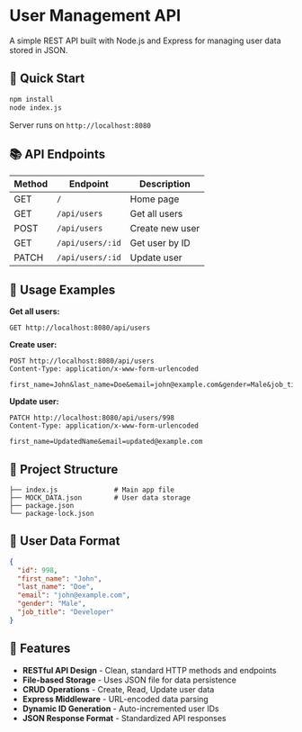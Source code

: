 # User Management API

A simple REST API built with Node.js and Express for managing user data stored in JSON.

## 🚀 Quick Start

```bash
npm install
node index.js
```
Server runs on `http://localhost:8080`

## 📚 API Endpoints

| Method | Endpoint | Description |
|--------|----------|-------------|
| GET | `/` | Home page |
| GET | `/api/users` | Get all users |
| POST | `/api/users` | Create new user |
| GET | `/api/users/:id` | Get user by ID |
| PATCH | `/api/users/:id` | Update user |

## 📖 Usage Examples

**Get all users:**
```
GET http://localhost:8080/api/users
```

**Create user:**
```
POST http://localhost:8080/api/users
Content-Type: application/x-www-form-urlencoded

first_name=John&last_name=Doe&email=john@example.com&gender=Male&job_title=Developer
```

**Update user:**
```
PATCH http://localhost:8080/api/users/998
Content-Type: application/x-www-form-urlencoded

first_name=UpdatedName&email=updated@example.com
```

## 📁 Project Structure

```
├── index.js              # Main app file
├── MOCK_DATA.json        # User data storage
├── package.json
└── package-lock.json
```

## 🔧 User Data Format

```json
{
  "id": 998,
  "first_name": "John",
  "last_name": "Doe",
  "email": "john@example.com",
  "gender": "Male",
  "job_title": "Developer"
}
```

## 🚧 Features

- **RESTful API Design** - Clean, standard HTTP methods and endpoints
- **File-based Storage** - Uses JSON file for data persistence
- **CRUD Operations** - Create, Read, Update user data
- **Express Middleware** - URL-encoded data parsing
- **Dynamic ID Generation** - Auto-incremented user IDs
- **JSON Response Format** - Standardized API responses
